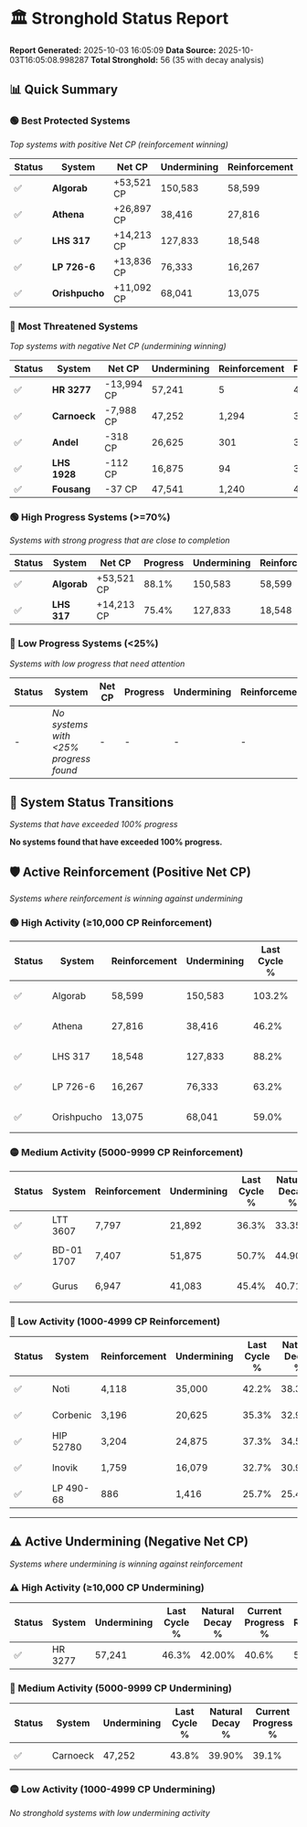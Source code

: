 # 🏛️ Stronghold Status Report

**Report Generated:** 2025-10-03 16:05:09
**Data Source:** 2025-10-03T16:05:08.998287
**Total Stronghold:** 56 (35 with decay analysis)

## 📊 Quick Summary

### 🟢 **Best Protected Systems**
*Top systems with positive Net CP (reinforcement winning)*

| Status | System | Net CP | Undermining | Reinforcement | Progress |
|--------|--------|--------|-------------|---------------|----------|
| ✅ | **Algorab** | +53,521 CP | 150,583 | 58,599 | 88.1% |
| ✅ | **Athena** | +26,897 CP | 38,416 | 27,816 | 42.4% |
| ✅ | **LHS 317** | +14,213 CP | 127,833 | 18,548 | 75.4% |
| ✅ | **LP 726-6** | +13,836 CP | 76,333 | 16,267 | 55.6% |
| ✅ | **Orishpucho** | +11,092 CP | 68,041 | 13,075 | 52.2% |

### 🔴 **Most Threatened Systems**
*Top systems with negative Net CP (undermining winning)*

| Status | System | Net CP | Undermining | Reinforcement | Progress |
|--------|--------|--------|-------------|---------------|----------|
| ✅ | **HR 3277** | -13,994 CP | 57,241 | 5 | 40.6% |
| ✅ | **Carnoeck** | -7,988 CP | 47,252 | 1,294 | 39.1% |
| ✅ | **Andel** | -318 CP | 26,625 | 301 | 35.1% |
| ✅ | **LHS 1928** | -112 CP | 16,875 | 94 | 31.4% |
| ✅ | **Fousang** | -37 CP | 47,541 | 1,240 | 43.2% |

### 🟢 **High Progress Systems (>=70%)**
*Systems with strong progress that are close to completion*

| Status | System | Net CP | Progress | Undermining | Reinforcement |
|--------|--------|--------|----------|-------------|---------------|
| ✅ | **Algorab** | +53,521 CP | 88.1% | 150,583 | 58,599 |
| ✅ | **LHS 317** | +14,213 CP | 75.4% | 127,833 | 18,548 |

### 🔴 **Low Progress Systems (<25%)**
*Systems with low progress that need attention*

| Status | System | Net CP | Progress | Undermining | Reinforcement |
|--------|--------|--------|----------|-------------|---------------|
| - | *No systems with <25% progress found* | - | - | - | - |
## 🔄 System Status Transitions
*Systems that have exceeded 100% progress*

**No systems found that have exceeded 100% progress.**

## 🛡️ Active Reinforcement (Positive Net CP)
*Systems where reinforcement is winning against undermining*

### 🟢 High Activity (≥10,000 CP Reinforcement)

| Status | System | Reinforcement | Undermining | Last Cycle % | Natural Decay % | Current Progress % | Current CP | Net CP | Activity |
|--------|--------|---------------|-------------|--------------|-----------------|-------------------|------------|--------|----------|
| ✅ | Algorab | 58,599 | 150,583 | 103.2% | 82.75% | 88.1% | 880,999 | +53,521 | 🟢 High Reinforcement |
| ✅ | Athena | 27,816 | 38,416 | 46.2% | 39.71% | 42.4% | 424,000 | +26,897 | 🟢 High Reinforcement |
| ✅ | LHS 317 | 18,548 | 127,833 | 88.2% | 73.98% | 75.4% | 754,000 | +14,213 | 🟢 High Reinforcement |
| ✅ | LP 726-6 | 16,267 | 76,333 | 63.2% | 54.22% | 55.6% | 556,000 | +13,836 | 🟢 High Reinforcement |
| ✅ | Orishpucho | 13,075 | 68,041 | 59.0% | 51.09% | 52.2% | 522,000 | +11,092 | 🟢 High Reinforcement |

### 🟡 Medium Activity (5000-9999 CP Reinforcement)

| Status | System | Reinforcement | Undermining | Last Cycle % | Natural Decay % | Current Progress % | Current CP | Net CP | Activity |
|--------|--------|---------------|-------------|--------------|-----------------|-------------------|------------|--------|----------|
| ✅ | LTT 3607 | 7,797 | 21,892 | 36.3% | 33.35% | 34.1% | 341,000 | +7,452 | 🟡 Medium Reinforcement |
| ✅ | BD-01 1707 | 7,407 | 51,875 | 50.7% | 44.90% | 45.5% | 455,000 | +6,042 | 🟡 Medium Reinforcement |
| ✅ | Gurus | 6,947 | 41,083 | 45.4% | 40.71% | 41.3% | 413,000 | +5,876 | 🟡 Medium Reinforcement |

### 🔴 Low Activity (1000-4999 CP Reinforcement)

| Status | System | Reinforcement | Undermining | Last Cycle % | Natural Decay % | Current Progress % | Current CP | Net CP | Activity |
|--------|--------|---------------|-------------|--------------|-----------------|-------------------|------------|--------|----------|
| ✅ | Noti | 4,118 | 35,000 | 42.2% | 38.37% | 38.7% | 387,000 | +3,261 | 🔵 Low Reinforcement |
| ✅ | Corbenic | 3,196 | 20,625 | 35.3% | 32.90% | 33.2% | 332,000 | +2,981 | 🔵 Low Reinforcement |
| ✅ | HIP 52780 | 3,204 | 24,875 | 37.3% | 34.52% | 34.8% | 348,000 | +2,800 | 🔵 Low Reinforcement |
| ✅ | Inovik | 1,759 | 16,079 | 32.7% | 30.97% | 31.1% | 311,000 | +1,253 | 🔵 Low Reinforcement |
| ✅ | LP 490-68 | 886 | 1,416 | 25.7% | 25.48% | 25.6% | 256,000 | +1,243 | 🔵 Low Reinforcement |


---

## ⚠️ Active Undermining (Negative Net CP)
*Systems where undermining is winning against reinforcement*

### ⚠️ High Activity (≥10,000 CP Undermining)

| Status | System | Undermining | Last Cycle % | Natural Decay % | Current Progress % | Reinforcement | Current CP | Net CP | Activity |
|--------|--------|-------------|--------------|-----------------|-------------------|---------------|------------|--------|----------|
| ✅ | HR 3277 | 57,241 | 46.3% | 42.00% | 40.6% | 5 | 406,000 | -13,994 | ⚠️ High Undermining |

### 🔶 Medium Activity (5000-9999 CP Undermining)

| Status | System | Undermining | Last Cycle % | Natural Decay % | Current Progress % | Reinforcement | Current CP | Net CP | Activity |
|--------|--------|-------------|--------------|-----------------|-------------------|---------------|------------|--------|----------|
| ✅ | Carnoeck | 47,252 | 43.8% | 39.90% | 39.1% | 1,294 | 391,000 | -7,988 | 🔶 Medium Undermining |

### 🟡 Low Activity (1000-4999 CP Undermining)

*No stronghold systems with low undermining activity*
